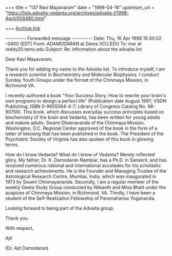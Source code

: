 +++
title = "137 Ravi Mayavaram"
date = "1998-04-16"
upstream_url = "https://lists.advaita-vedanta.org/archives/advaita-l/1998-April/008480.html"

+++
[Archive link](https://lists.advaita-vedanta.org/archives/advaita-l/1998-April/008480.html)

---------- Forwarded message ----------
Date: Thu, 16 Apr 1998 15:30:02 -0400 (EDT)
From: ADAMODARAN at Gems.VCU.EDU
To: msr at reddy20.tamu.edu
Subject: Re: Information about the advaita list

Dear Ravi Mayavaram,

Thank you for adding my name to the Advaita list. To introduce
myself, I am a research scientist in Biochemistry and Molecular
Biophysics. I conduct Sunday Youth Groups under the format of the
Chinmaya Mission, in Richmond VA.

I recently authored a book "Your Success Story: How to rewrite your
brain's own programs to design a perfect life" (Publication date
August 1997; VSDN Publishing; ISBN 0-9655084-4-7; Library of
Congress Catalog No. 96-90759). This book, which discusses everyday
success principles based on biochemistry of the brain and Vedanta,
has been written for young adults and mature adults. Swami
Dheerananda of the Chinmaya Mission, Washington, D.C. Regional
Center approved of the book in the form of a letter of blessing
that has been published in the book. The President of the
Psychiatric Society of Virginia has also spoken of this book in
glowing terms.

How do I know Vedanta? What do I know of Vedanta? Merely reflected
glory. My father, Dr. K. Damodaran Nambiar, has a Ph.D. in
Sanskrit, and has received numerous national and international
accolades for his scholastic and research achievements. He is the
Founder and Managing Trustee of the Astrological Research Centre,
Mumbai, India, which was inaugurated in 1973 by Swami
Chinmayananda. Secondly, I am a regular member of the weekly Geeta
Study Group conducted by Nilkanth and Mina Bhatt under the auspices
of Chinmaya Mission, in Richmond, VA. Thirdly, I have been a
student of the Self-Realization Fellowship of Paramahansa
Yogananda.

Looking forward to being part of the Advaita group.

Thank you.

With respect,

Ajit

(Dr. Ajit Damodaran)


